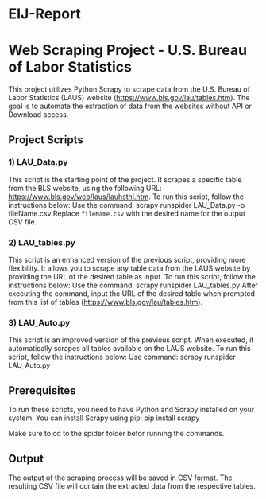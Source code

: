 # EIJ-Report
# Web Scraping Project - U.S. Bureau of Labor Statistics

This project utilizes Python Scrapy to scrape data from the U.S. Bureau of Labor Statistics (LAUS) website (https://www.bls.gov/lau/tables.htm). The goal is to automate the extraction of data from the websites without API or Download access. 

## Project Scripts

### 1) LAU_Data.py

This script is the starting point of the project. It scrapes a specific table from the BLS website, using the following URL: https://www.bls.gov/web/laus/lauhsthl.htm. To run this script, follow the instructions below:
Use the command: scrapy runspider LAU_Data.py -o fileName.csv
Replace `fileName.csv` with the desired name for the output CSV file.

### 2) LAU_tables.py

This script is an enhanced version of the previous script, providing more flexibility. It allows you to scrape any table data from the LAUS website by providing the URL of the desired table as input. To run this script, follow the instructions below: 
Use the command: scrapy runspider LAU_tables.py
After executing the command, input the URL of the desired table when prompted from this list of tables (https://www.bls.gov/lau/tables.htm).

### 3) LAU_Auto.py

This script is an improved version of the previous script. When executed, it automatically scrapes all tables available on the LAUS website. To run this script, follow the instructions below: 
Use command: scrapy runspider LAU_Auto.py

## Prerequisites

To run these scripts, you need to have Python and Scrapy installed on your system. You can install Scrapy using pip: pip install scrapy

Make sure to cd to the spider folder befor running the commands.

## Output

The output of the scraping process will be saved in CSV format. The resulting CSV file will contain the extracted data from the respective tables.
